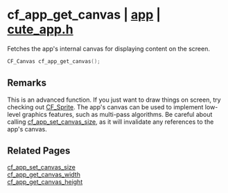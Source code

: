 # cf_app_get_canvas | [app](https://github.com/RandyGaul/cute_framework/blob/master/docs/app/README.md) | [cute_app.h](https://github.com/RandyGaul/cute_framework/blob/master/include/cute_app.h)

Fetches the app's internal canvas for displaying content on the screen.

```cpp
CF_Canvas cf_app_get_canvas();
```

## Remarks

This is an advanced function. If you just want to draw things on screen, try checking out [CF_Sprite](https://github.com/RandyGaul/cute_framework/blob/master/docs/sprite/cf_sprite.md).
The app's canvas can be used to implement low-level graphics features, such as multi-pass algorithms. Be careful about
calling [cf_app_set_canvas_size](https://github.com/RandyGaul/cute_framework/blob/master/docs/app/cf_app_set_canvas_size.md), as it will invalidate any references to the app's canvas.

## Related Pages

[cf_app_set_canvas_size](https://github.com/RandyGaul/cute_framework/blob/master/docs/app/cf_app_set_canvas_size.md)  
[cf_app_get_canvas_width](https://github.com/RandyGaul/cute_framework/blob/master/docs/app/cf_app_get_canvas_width.md)  
[cf_app_get_canvas_height](https://github.com/RandyGaul/cute_framework/blob/master/docs/app/cf_app_get_canvas_height.md)  
